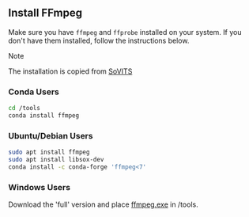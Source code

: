 ## Install FFmpeg

Make sure you have `ffmpeg` and `ffprobe` installed on your system. If you don't have them installed, follow the instructions below.

> [!Note]
> The installation is copied from [SoVITS](https://github.com/RVC-Boss/GPT-SoVITS) 

### Conda Users

```bash
cd /tools
conda install ffmpeg
```

### Ubuntu/Debian Users

```bash
sudo apt install ffmpeg
sudo apt install libsox-dev
conda install -c conda-forge 'ffmpeg<7'
```

### Windows Users

Download the 'full' version and place [ffmpeg.exe](https://www.gyan.dev/ffmpeg/builds/)  in /tools.


